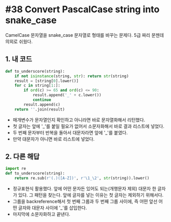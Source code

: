 # #38 Convert PascalCase string into snake_case

CamelCase 문자열을 snake_case 문자열로 형태를 바꾸는 문제다. 5급 짜리 문젠데 의외로 쉬웠다.

## 1. 내 코드

```py
def to_underscore(string):
    if not isinstance(string, str): return str(string)
    result = [string[0].lower()]
    for c in string[1:]:
        if ord(c) >= 65 and ord(c) <= 90:
            result.append('_' + c.lower())
            continue
        result.append(c)
    return ''.join(result)
```

- 매개변수가 문자열인지 확인하고 아니라면 바로 문자열화해서 리턴했다.
- 첫 글자는 앞에 '_'를 붙일 필요가 없어서 소문자화해서 바로 결과 리스트에 넣었다.
- 두 번째 문자부터 반복을 돌아서 대문자라면 앞에 '_'를 붙였다.
- 만약 대문자가 아니면 바로 리스트에 넣었다.

## 2. 다른 해답

```py
import re
def to_underscore(string):
    return re.sub(r'(.)([A-Z])', r'\1_\2', str(string)).lower()
```

- 정규표현식 활용했다. 앞에 어떤 문자든 있어도 되는(개행문자 제외) 대문자 한 글자가 있다. 그 패턴을 찾는다. 앞에 글자를 넣는 이유는 첫 글자는 제외하기 위해서다.
- 그룹을 backreference해서 첫 번째 그룹과 두 번째 그룹 사이에, 즉 어떤 앞선 어떤 글자와 대문자 사이에 '_'를 삽입한다.
- 마지막에 소문자화하고 끝낸다.
